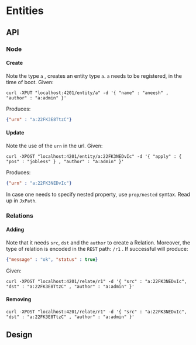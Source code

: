 # Entities 

## API

### Node 

#### Create 

Note the type `a` , creates an entity type `a`.
`a` needs to be registered, in the time of boot.
Given:

```shell
curl -XPUT "localhost:4201/entity/a" -d '{ "name" : "aneesh" , "author" : "a:admin" }' 
```

Produces:

```json
{"urn" : "a:22FK3E8TtzC"}
```

#### Update 
Note the use of the `urn` in the url.
Given:

```shell
curl -XPOST "localhost:4201/entity/a:22FK3NEDvIc" -d '{ "apply" : { "pos" : "jobless" } , "author" : "a:admin" }'  
```
Produces:

```json
{"urn" : "a:22FK3NEDvIc"}
```
In case one needs to specify nested property, use `prop/nested` syntax. Read up in `JxPath`. 

### Relations

#### Adding 
Note that it needs `src`, `dst` and the `author` to create a Relation.
Moreover, the type of relation is encoded in the `REST` path: `/r1` .
If successful will produce:

```json
{"message" : "ok", "status" : true}
```

Given:

```shell
curl -XPOST "localhost:4201/relate/r1" -d '{ "src" : "a:22FK3NEDvIc", "dst" : "a:22FK3E8TtzC" , "author" : "a:admin" }'  
```

#### Removing 

```shell
curl -XPOST "localhost:4201/relate/r1" -d '{ "src" : "a:22FK3NEDvIc", "dst" : "a:22FK3E8TtzC" , "author" : "a:admin" }' 
```



## Design 

